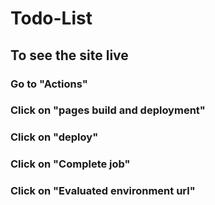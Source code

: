 # Todo-List
## To see the site live
   ### Go to "Actions"
   ### Click on "pages build and deployment"
   ### Click on "deploy"
   ### Click on "Complete job"
   ### Click on "Evaluated environment url"
